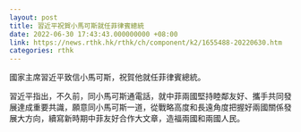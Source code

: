 ```yaml
---
layout: post
title: 習近平祝賀小馬可斯就任菲律賓總統
date: 2022-06-30 17:43:43.000000000 +08:00
link: https://news.rthk.hk/rthk/ch/component/k2/1655488-20220630.htm
categories: rthk
---
```


國家主席習近平致信小馬可斯，祝賀他就任菲律賓總統。

習近平指出，不久前，同小馬可斯通電話，就中菲兩國堅持睦鄰友好、攜手共同發展達成重要共識，願意同小馬可斯一道，從戰略高度和長遠角度把握好兩國關係發展大方向，續寫新時期中菲友好合作大文章，造福兩國和兩國人民。
